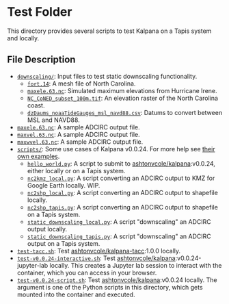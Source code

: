 # Test Folder

This directory provides several scripts to test Kalpana on a Tapis system and locally.

## File Description

- [`downscaling/`](downscaling): Input files to test static downscaling functionality.
	- [`fort.14`](downscaling/fort.14): A mesh file of North Carolina.
	- [`maxele.63.nc`](downscaling/maxele.63.nc): Simulated maximum elevations from Hurricane Irene.
	- [`NC_CoNED_subset_100m.tif`](downscaling/NC_CoNED_subset_100m.tif): An elevation raster of the North Carolina coast.
	- [`dzDaums_noaaTideGauges_msl_navd88.csv`](downscaling/dzDaums_noaaTideGauges_msl_navd88.csv): Datums to convert between MSL and NAVD88.
- [`maxele.63.nc`](maxele.63.nc): A sample ADCIRC output file.
- [`maxvel.63.nc`](maxvel.63.nc): A sample ADCIRC output file.
- [`maxwvel.63.nc`](maxwvel.63.nc): A sample ADCIRC output file.
- [`scripts/`](scripts): Some use cases of Kalpana v0.0.24. For more help see [their own examples](https://github.com/ccht-ncsu/Kalpana/tree/master/examples).
	- [`hello_world.py`](scripts/hello_world.py): A script to submit to [ashtonvcole/kalpana](https://hub.docker.com/r/ashtonvcole/kalpana):v0.0.24, either locally or on a Tapis system.
	- [`nc2kmz_local.py`](scripts/nc2shp_local.py): A script converting an ADCIRC output to KMZ for Google Earth locally. WIP.
	- [`nc2shp_local.py`](scripts/nc2shp_local.py): A script converting an ADCIRC output to shapefile locally.
	- [`nc2shp_tapis.py`](scripts/nc2shp_tapis.py): A script converting an ADCIRC output to shapefile on a Tapis system.
	- [`static_downscaling_local.py`](scripts/static_downscaling_local.py): A script "downscaling" an ADCIRC output locally.
	- [`static_downscaling_tapis.py`](scripts/static_downscaling_tapis.py): A script "downscaling" an ADCIRC output on a Tapis system.
- [`test-tacc.sh`](test-tacc.sh): Test [ashtonvcole/kalpana-tacc](https://hub.docker.com/r/ashtonvcole/kalpana-tacc):1.0.0 locally.
- [`test-v0.0.24-interactive.sh`](test-v0.0.24-interactive.sh): Test [ashtonvcole/kalpana](https://hub.docker.com/r/ashtonvcole/kalpana):v0.0.24-jupyter-lab locally. This creates a Jupyter lab session to interact with the container, which you can access in your browser.
- [`test-v0.0.24-script.sh`](test-v0.0.24-script.sh): Test [ashtonvcole/kalpana](https://hub.docker.com/r/ashtonvcole/kalpana):v0.0.24 locally. The argument is one of the Python scripts in this directory, which gets mounted into the container and executed.